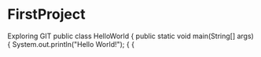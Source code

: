 # FirstProject
Exploring GIT
public class HelloWorld {
  public static void main(String[] args) {
    System.out.println("Hello World!");
  {
{
